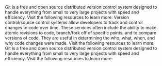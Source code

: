 Git
 is a free and open source distributed version control system designed to handle everything from small to very large projects with speed and efficiency.
Visit the following resources to learn more:
Version control/source control systems allow developers to track and control changes to code over time. These services often include the ability to make atomic revisions to code, branch/fork off of specific points, and to compare versions of code. They are useful in determining the who, what, when, and why code changes were made.
Visit the following resources to learn more:
Git
 is a free and open source distributed version control system designed to handle everything from small to very large projects with speed and efficiency.
Visit the following resources to learn more:
